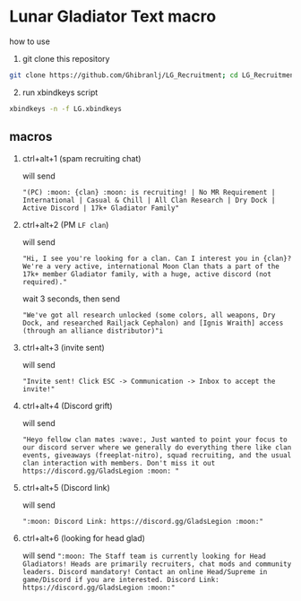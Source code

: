 # Lunar Gladiator Text macro 

how to use 
1. git clone this repository 
```bash
git clone https://github.com/Ghibranlj/LG_Recruitment; cd LG_Recruitment
```

2. run xbindkeys script
```bash
xbindkeys -n -f LG.xbindkeys
```



## macros

1. ctrl+alt+1  (spam recruiting chat)

   will send 
   
   `"(PC) :moon: {clan} :moon: is recruiting! | No MR Requirement | International | Casual & Chill | All Clan Research | Dry Dock | Active Discord | 17k+ Gladiator Family"`
   
2. ctrl+alt+2 (PM `LF clan`)

   will send
   
   `"Hi, I see you're looking for a clan. Can I interest you in {clan}? We're a very active, international Moon Clan thats a part of the 17k+ member Gladiator family, with a huge, active discord (not required)."`

   wait 3 seconds, then send
   
   `"We've got all research unlocked (some colors, all weapons, Dry Dock, and researched Railjack Cephalon) and [Ignis Wraith] access (through an alliance distributor)"i`
   
   
3. ctrl+alt+3 (invite sent)
   
   will send
   
   `"Invite sent! Click ESC -> Communication -> Inbox to accept the invite!"`

4. ctrl+alt+4 (Discord grift)

   will send
   
   `"Heyo fellow clan mates :wave:, Just wanted to point your focus to our discord server where we generally do everything there like clan events, giveaways (freeplat-nitro), squad recruiting, and the usual clan interaction with members. Don't miss it out https://discord.gg/GladsLegion :moon: "`
5. ctrl+alt+5 (Discord link)

   will send
   
   `":moon: Discord Link: https://discord.gg/GladsLegion :moon:"`

6. ctrl+alt+6 (looking for head glad)

   will send
   `":moon: The Staff team is currently looking for Head Gladiators! Heads are primarily recruiters, chat mods and community leaders. Discord mandatory! Contact an online Head/Supreme in game/Discord if you are interested. Discord Link: https://discord.gg/GladsLegion :moon:"`
